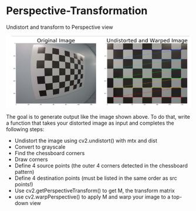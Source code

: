 # Perspective-Transformation
Undistort and transform to Perspective view

[//]: # (Image References)

[image1]: ./result.png "Grayscale"
![alt text][image1]

The goal is to generate output like the image shown above. To do that, write a function that takes your distorted image as input and completes the following steps:

* Undistort the image using cv2.undistort() with mtx and dist
* Convert to grayscale
* Find the chessboard corners
* Draw corners
* Define 4 source points (the outer 4 corners detected in the chessboard pattern)
* Define 4 destination points (must be listed in the same order as src points!)
* Use cv2.getPerspectiveTransform() to get M, the transform matrix
* use cv2.warpPerspective() to apply M and warp your image to a top-down view
